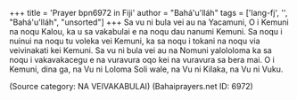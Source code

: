 +++
title = 'Prayer bpn6972 in Fiji'
author = "Bahá'u'lláh"
tags = ['lang-fj', '', "Bahá'u'lláh", "unsorted"]
+++
Sa vu ni bula vei au na Yacamuni, O i Kemuni na noqu Kalou, ka u sa vakabulai e na noqu dau nanumi Kemuni. Sa noqu i nuinui na noqu tu voleka vei Kemuni, ka sa noqu i tokani na noqu via veivinakati kei Kemuni. Sa vu ni bula vei au na Nomuni yalololoma ka sa noqu i vakavakacegu e na vuravura oqo kei na vuravura sa bera mai. O i Kemuni, dina ga, na Vu ni Loloma Soli wale, na Vu ni Kilaka, na Vu ni Vuku.

(Source category: NA VEIVAKABULAI)
(Bahaiprayers.net ID: 6972)

